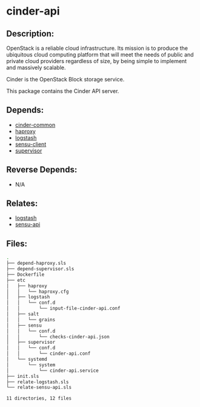 # cinder-api

## Description:

OpenStack is a reliable cloud infrastructure. Its mission is to produce the ubiquitous cloud computing platform that will meet the needs of public and private cloud providers regardless of size, by being simple to implement and massively scalable.

Cinder is the OpenStack Block storage service.

This package contains the Cinder API server.

## Depends:

  -  [cinder-common](salt/cinder-common)
  -  [haproxy](salt/haproxy)
  -  [logstash](salt/logstash)
  -  [sensu-client](salt/sensu-client)
  -  [supervisor](salt/supervisor)

## Reverse Depends:

  -  N/A

## Relates:

  -  [logstash](salt/logstash)
  -  [sensu-api](salt/sensu-api)

## Files:

```bash
.
├── depend-haproxy.sls
├── depend-supervisor.sls
├── Dockerfile
├── etc
│   ├── haproxy
│   │   └── haproxy.cfg
│   ├── logstash
│   │   └── conf.d
│   │       └── input-file-cinder-api.conf
│   ├── salt
│   │   └── grains
│   ├── sensu
│   │   └── conf.d
│   │       └── checks-cinder-api.json
│   ├── supervisor
│   │   └── conf.d
│   │       └── cinder-api.conf
│   └── systemd
│       └── system
│           └── cinder-api.service
├── init.sls
├── relate-logstash.sls
└── relate-sensu-api.sls

11 directories, 12 files
```
